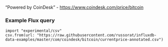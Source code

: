 “Powered by CoinDesk” - https://www.coindesk.com/price/bitcoin

### Example Flux query

```
import "experimental/csv"
csv.from(url: "https://raw.githubusercontent.com/russorat/influxdb-data-examples/master/com/coindesk/bitcoin/currentprice-annotated.csv")
```